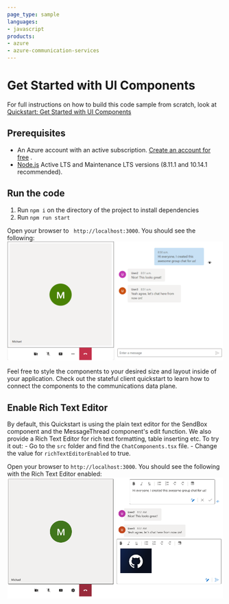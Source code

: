 ```yaml
---
page_type: sample
languages:
- javascript
products:
- azure
- azure-communication-services
---
```


# Get Started with UI Components

For full instructions on how to build this code sample from scratch, look at [Quickstart: Get Started with UI Components](https://azure.github.io/communication-ui-library/?path=/docs/quickstarts-uicomponents--page)

## Prerequisites

- An Azure account with an active subscription. [Create an account for free](https://azure.microsoft.com/free/?WT.mc_id=A261C142F)  .
- [Node.js](https://nodejs.org/en/) Active LTS and Maintenance LTS versions (8.11.1 and 10.14.1 recommended).

## Run the code

1. Run `npm i` on the directory of the project to install dependencies
2. Run `npm run start`

Open your browser to ` http://localhost:3000`. You should see the following:
![Components End State](../media/ComponentsEnd.png)

Feel free to style the components to your desired size and layout inside of your application. Check out the stateful client quickstart to learn how to connect the components to the communications data plane.

## Enable Rich Text Editor
 By default, this Quickstart is using the plain text editor for the SendBox component and the MessageThread component's edit function.
 We also provide a Rich Text Editor for rich text formatting, table inserting etc.
 To try it out:
     - Go to the `src` folder and find the `ChatComponents.tsx` file.
     - Change the value for `richTextEditorEnabled` to true.

Open your browser to `http://localhost:3000`. You should see the following with the Rich Text Editor enabled:
![Components with Rich Text Editor](../media/ComponentsWithRichTextEditor.png)
